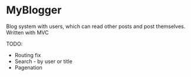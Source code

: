 # MyBlogger
Blog system with users, which can read other posts and post themselves. Written with MVC

TODO:
- Routing fix
- Search - by user or title
- Pagenation
